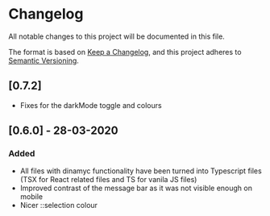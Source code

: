 # Changelog

All notable changes to this project will be documented in this file.

The format is based on [Keep a Changelog](https://keepachangelog.com/en/1.0.0/),
and this project adheres to [Semantic Versioning](https://semver.org/spec/v2.0.0.html).

## [0.7.2]

- Fixes for the darkMode toggle and colours

## [0.6.0] - 28-03-2020

### Added

- All files with dinamyc functionality have been turned into Typescript files (TSX for React related files and TS for vanila JS files)
- Improved contrast of the message bar as it was not visible enough on mobile
- Nicer ::selection colour
